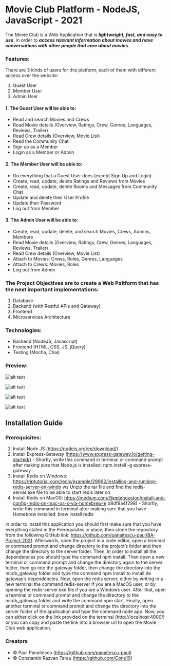 # Movie Club Platform - NodeJS, JavaScript - 2021
The Movie Club is a Web Application that is ***lightweight, fast, and easy to use***, in order to ***access relevant information about movies and have conversations with other people that care about movies***.

### Features:
There are 3 kinds of users for this platform, each of them with different access over the website:
1. Guest User
2. Member User
3. Admin User

#### 1. The Guest User will be able to:
- Read and search Movies and Crews
- Read Movie details (Overview, Ratings, Crew, Genres, Languages, Reviews, Trailer)
- Read Crew details (Overview, Movie List)
- Read the Community Chat
- Sign up as a Member
- Login as a Member or Admin

#### 2. The Member User will be able to:
- Do everything that a Guest User does (except Sign Up and Login)
- Create, read, update, delete Ratings and Reviews from Movies
- Create, read, update, delete Rooms and Messages from Community Chat
- Update and delete their User Profile
- Update their Password
- Log out from Member
            
#### 3. The Admin User will be able to:
- Create, read, update, delete, and search Movies, Crews, Admins, Members
- Read Movie details (Overview, Ratings, Crew, Genres, Languages, Reviews, Trailer)
- Read Crew details (Overview, Movie List)
- Attach to Movies: Crews, Roles, Genres, Languages
- Attach to Crews: Movies, Roles
- Log out from Admin


### The Project Objectives are to create a Web Paltform that has the next important implementations:
1. Database
2. Backend (with Restful APIs and Gateway)
3. Frontend
4. Microservices Architecture

### Technologies:
- Backend (NodeJS, Javascript)
- Frontend (HTML, CSS, JS, jQuery)
- Testing (Mocha, Chai)


### Preview:

![alt text](https://github.com/panaitescu-paul/BA-Project-2021/blob/main/screenshots/1.png)

![alt text](https://github.com/panaitescu-paul/BA-Project-2021/blob/main/screenshots/2.png)

![alt text](https://github.com/panaitescu-paul/BA-Project-2021/blob/main/screenshots/3.png)

![alt text](https://github.com/panaitescu-paul/BA-Project-2021/blob/main/screenshots/4.png)


## Installation Guide
### Prerequisites:
1. Install Node JS (https://nodejs.org/en/download/)
2. Install Express-Gateway (https://www.express-gateway.io/getting-started/) - Shortly, write
this command in terminal or command prompt after making sure that Node.js is installed:
npm install -g express-gateway
3. Install Redis on Windows:
https://riptutorial.com/redis/example/29962/installing-and-running-redis-server-on-windo
ws Unzip the rar file and find the redis-server.exe file to be able to start redis later on
4. Install Redis on MacOS:
https://medium.com/@petehouston/install-and-config-redis-on-mac-os-x-via-homebrew-e b8df9a4f298) - Shortly, write this command in terminal after making sure that you have Homebrew installed: brew install redis

In order to install this application you should first make sure that you have everything stated in the Prerequisites in place, then clone the repository from the following GitHub link: https://github.com/panaitescu-paul/BA-Project-2021.
Afterwards, open the project in a code editor, open a terminal or command prompt and change directory to the project’s folder and then change the directory to the server folder. Then, in order to install all the dependencies you should type the command npm install. Then open a new terminal or command prompt and change the directory again to the server folder, then go into the gateway folder, then change the directory into the mcdb_gateway folder and type the command npm install to install de gateway’s dependencies. Now, open the redis server, either by writing in a new terminal the command redis-server if you are a MacOS user, or by opening the redis-server.exe file if you are a Windows user. After that, open a terminal or command prompt and change the directory to the mcdb_gateway folder and write the command npm start. Finally, open another terminal or command prompt and change the directory into the server folder of the application and type the command node app. Now, you can either click on the link provided on the terminal (http://localhost:4000/) or you can copy and paste the link into a browser url to open the Movie Club web application.

### Creators
- © Paul Panaitescu (https://github.com/panaitescu-paul)
- © Constantin Razvan Tarau (https://github.com/Cons19)
